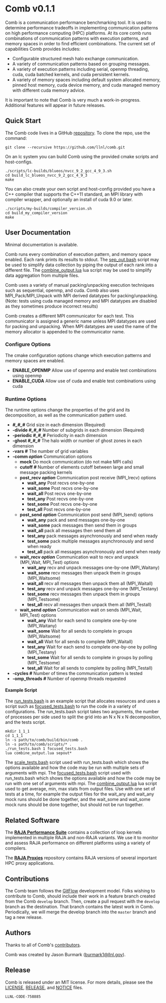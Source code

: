 # Comb v0.1.1

Comb is a communication performance benchmarking tool. It is used to determine performance tradeoffs in implementing communication patterns on high performance computing (HPC) platforms. At its core comb runs combinations of communication patterns with execution patterns, and memory spaces in order to find efficient combinations. The current set of capabilities Comb provides includes:
  - Configurable structured mesh halo exchange communication.
  - A variety of communication patterns based on grouping messages.
  - A variety of execution patterns including serial, openmp threading, cuda, cuda batched kernels, and cuda persistent kernels.
  - A variety of memory spaces including default system allocated memory, pinned host memory, cuda device memory, and cuda managed memory with different cuda memory advice.

It is important to note that Comb is very much a work-in-progress. Additional features will appear in future releases.


## Quick Start

The Comb code lives in a GitHub [repository](https://github.com/llnl/comb). To clone the repo, use the command:

    git clone --recursive https://github.com/llnl/comb.git

On an lc system you can build Comb using the provided cmake scripts and host-configs.

    ./scripts/lc-builds/blueos/nvcc_9_2_gcc_4_9_3.sh
    cd build_lc_blueos_nvcc_9_2_gcc_4_9_3
    make

You can also create your own script and host-config provided you have a C++ compiler that supports the C++11 standard, an MPI library with compiler wrapper, and optionally an install of cuda 9.0 or later.

    ./scripts/my-builds/compiler_version.sh
    cd build_my_compiler_version
    make


## User Documentation

Minimal documentation is available.

Comb runs every combination of execution pattern, and memory space enabled. Each rank prints its results to stdout. The [sep_out.bash](./scripts/sep_out.bash) script may be used to simplify data collection by piping the output of each rank into a different file. The [combine_output.lua](./scripts/combine_output.lua) lua script may be used to simplify data aggregation from multiple files.

Comb uses a variety of manual packing/unpacking execution techniques such as sequential, openmp, and cuda. Comb also uses MPI_Pack/MPI_Unpack with MPI derived datatypes for packing/unpacking. (Note: tests using cuda managed memory and MPI datatypes are disabled as they sometimes produce incorrect results)

Comb creates a different MPI communicator for each test. This communicator is assigned a generic name unless MPI datatypes are used for packing and unpacking. When MPI datatypes are used the name of the memory allocator is appended to the communicator name.

### Configure Options

The cmake configuration options change which execution patterns and memory spaces are enabled.

  - __ENABLE_OPENMP__ Allow use of openmp and enable test combinations using openmp
  - __ENABLE_CUDA__  Allow use of cuda and enable test combinations using cuda

### Runtime Options

The runtime options change the properties of the grid and its decomposition, as well as the communication pattern used.

  -   __*\#\_\#\_\#*__ Grid size in each dimension (Required)
  -   __\-divide *\#\_\#\_\#*__ Number of subgrids in each dimension (Required)
  -   __\-periodic *\#\_\#\_\#*__ Periodicity in each dimension
  -   __\-ghost *\#\_\#\_\#*__ The halo width or number of ghost zones in each dimension
  -   __\-vars *\#*__ The number of grid variables
  -   __\-comm *option*__ Communication options
      -   __mock__ Do mock communication (do not make MPI calls)
      -   __cutoff *\#*__ Number of elements cutoff between large and small message packing kernels
      -   __post_recv *option*__ Communication post receive (MPI_Irecv) options
          -   __wait_any__ Post recvs one-by-one
          -   __wait_some__ Post recvs one-by-one
          -   __wait_all__ Post recvs one-by-one
          -   __test_any__ Post recvs one-by-one
          -   __test_some__ Post recvs one-by-one
          -   __test_all__ Post recvs one-by-one
      -   __post_send *option*__ Communication post send (MPI_Isend) options
          -   __wait_any__ pack and send messages one-by-one
          -   __wait_some__ pack messages then send them in groups
          -   __wait_all__ pack all messages then send them all
          -   __test_any__ pack messages asynchronously and send when ready
          -   __test_some__ pack multiple messages asynchronously and send when ready
          -   __test_all__ pack all messages asynchronously and send when ready
      -   __wait_recv *option*__ Communication wait to recv and unpack (MPI_Wait, MPI_Test) options
          -   __wait_any__ recv and unpack messages one-by-one (MPI_Waitany)
          -   __wait_some__ recv messages then unpack them in groups (MPI_Waitsome)
          -   __wait_all__ recv all messages then unpack them all (MPI_Waitall)
          -   __test_any__ recv and unpack messages one-by-one (MPI_Testany)
          -   __test_some__ recv messages then unpack them in groups (MPI_Testsome)
          -   __test_all__ recv all messages then unpack them all (MPI_Testall)
      -   __wait_send *option*__ Communication wait on sends (MPI_Wait, MPI_Test) options
          -   __wait_any__ Wait for each send to complete one-by-one (MPI_Waitany)
          -   __wait_some__ Wait for all sends to complete in groups (MPI_Waitsome)
          -   __wait_all__ Wait for all sends to complete (MPI_Waitall)
          -   __test_any__ Wait for each send to complete one-by-one by polling (MPI_Testany)
          -   __test_some__ Wait for all sends to complete in groups by polling (MPI_Testsome)
          -   __test_all__ Wait for all sends to complete by polling (MPI_Testall)
  -   __\-cycles *\#*__ Number of times the communication pattern is tested
  -   __\-omp_threads *\#*__ Number of openmp threads requested

#### Example Script

The [run_tests.bash](./scripts/run_tests.bash) is an example script that allocates resources and uses a script such as [focused_tests.bash](./scripts/focused_tests.bash) to run the code in a variety of configurations. The run_tests.bash script takes two arguments, the number of processes per side used to split the grid into an N x N x N decomposition, and the tests script.

    mkdir 1_1_1
    cd 1_1_1
    ln -s path/to/comb/build/bin/comb .
    ln -s path/to/comb/scripts/* .
    ./run_tests.bash 1 focused_tests.bash
    lua combine_output.lua sepout*

The [scale_tests.bash](./scripts/scale_tests.bash) script used with run_tests.bash which shows the options available and how the code may be run with multiple sets of arguments with mpi.
The [focused_tests.bash](./scripts/focused_tests.bash) script used with run_tests.bash which shows the options available and how the code may be run with one set of arguments with mpi.
The [combine_output.lua](./scripts/combine_output.lua) lua script used to get average, min, max stats from output files. Use with one set of tests at a time, for example the output files for the wait_any and wait_any mock runs should be done together, and the wait_some and wait_some mock runs should be done together, but should not be run together.


## Related Software

The [**RAJA Performance Suite**](https://github.com/LLNL/RAJAPerf) contains a collection of loop kernels implemented in multiple RAJA and non-RAJA variants. We use it to monitor and assess RAJA performance on different platforms using a variety of compilers.

The [**RAJA Proxies**](https://github.com/LLNL/RAJAProxies) repository contains RAJA versions of several important HPC proxy applications.


## Contributions

The Comb team follows the [GitFlow](http://nvie.com/posts/a-successful-git-branching-model/) development model. Folks wishing to contribute to Comb, should include their work in a feature branch created from the Comb `develop` branch. Then, create a pull request with the `develop` branch as the destination. That branch contains the latest work in Comb. Periodically, we will merge the develop branch into the `master` branch and tag a new release.


## Authors

Thanks to all of Comb's
[contributors](https://github.com/LLNL/Comb/graphs/contributors).

Comb was created by Jason Burmark (burmark1@llnl.gov).


## Release

Comb is released under an MIT license. For more details, please see the
[LICENSE](./LICENSE), [RELEASE](./RELEASE), and [NOTICE](./NOTICE) files.

`LLNL-CODE-758885`
